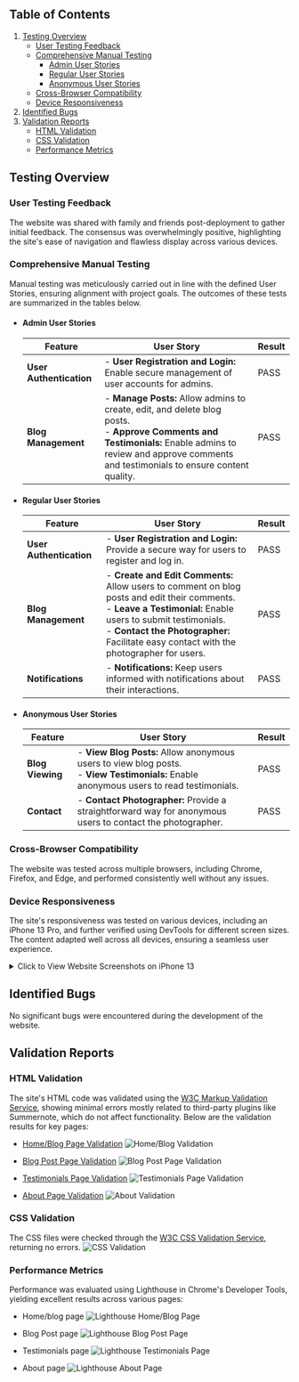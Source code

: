 ## **Table of Contents**

1. [Testing Overview](#testing-overview)
   - [User Testing Feedback](#user-testing-feedback)
   - [Comprehensive Manual Testing](#comprehensive-manual-testing)
     - [Admin User Stories](#admin-user-stories)
     - [Regular User Stories](#regular-user-stories)
     - [Anonymous User Stories](#anonymous-user-stories)
   - [Cross-Browser Compatibility](#cross-browser-compatibility)
   - [Device Responsiveness](#device-responsiveness)
2. [Identified Bugs](#identified-bugs)
3. [Validation Reports](#validation-reports)
   - [HTML Validation](#html-validation)
   - [CSS Validation](#css-validation)
   - [Performance Metrics](#performance-metrics)


## **Testing Overview**

### **User Testing Feedback**
The website was shared with family and friends post-deployment to gather initial feedback. The consensus was overwhelmingly positive, highlighting the site's ease of navigation and flawless display across various devices.

### **Comprehensive Manual Testing**
Manual testing was meticulously carried out in line with the defined User Stories, ensuring alignment with project goals. The outcomes of these tests are summarized in the tables below.

- #### **Admin User Stories**

  | Feature              | User Story                                                                 | Result |
  |----------------------|----------------------------------------------------------------------------|--------|
  | **User Authentication** | - **User Registration and Login:** Enable secure management of user accounts for admins. | PASS   |
  | **Blog Management**    | - **Manage Posts:** Allow admins to create, edit, and delete blog posts.<br> - **Approve Comments and Testimonials:** Enable admins to review and approve comments and testimonials to ensure content quality. | PASS   |

- #### **Regular User Stories**

  | Feature              | User Story                                                                 | Result |
  |----------------------|----------------------------------------------------------------------------|--------|
  | **User Authentication** | - **User Registration and Login:** Provide a secure way for users to register and log in. | PASS   |
  | **Blog Management**    | - **Create and Edit Comments:** Allow users to comment on blog posts and edit their comments.<br> - **Leave a Testimonial:** Enable users to submit testimonials.<br> - **Contact the Photographer:** Facilitate easy contact with the photographer for users. | PASS   |
  | **Notifications**      | - **Notifications:** Keep users informed with notifications about their interactions. | PASS   |

- #### **Anonymous User Stories**

  | Feature              | User Story                                                                 | Result |
  |----------------------|----------------------------------------------------------------------------|--------|
  | **Blog Viewing**       | - **View Blog Posts:** Allow anonymous users to view blog posts.<br> - **View Testimonials:** Enable anonymous users to read testimonials. | PASS   |
  | **Contact**            | - **Contact Photographer:** Provide a straightforward way for anonymous users to contact the photographer. | PASS   |

### **Cross-Browser Compatibility**

The website was tested across multiple browsers, including Chrome, Firefox, and Edge, and performed consistently well without any issues.

### **Device Responsiveness**

The site's responsiveness was tested on various devices, including an iPhone 13 Pro, and further verified using DevTools for different screen sizes. The content adapted well across all devices, ensuring a seamless user experience.

<details>
<summary>Click to View Website Screenshots on iPhone 13</summary>

| ![iPhone](./images/iPhone1.PNG) | ![iPhone](./images/iPhone2.PNG) | ![iPhone](./images/iPhone3.PNG) |
|---------------------------------|---------------------------------|---------------------------------|
| ![iPhone](./images/iPhone4.PNG) | ![iPhone](./images/iPhone5.PNG) | ![iPhone](./images/iPhone6.PNG) |
| ![iPhone](./images/iPhone7.PNG) | ![iPhone](./images/iPhone8.PNG) | ![iPhone](./images/iPhone9.PNG) |
| ![iPhone](./images/iPhone10.PNG) | ![iPhone](./images/iPhone11.PNG) | ![iPhone](./images/iPhone12.PNG) |
| ![iPhone](./images/iPhone13.PNG) | ![iPhone](./images/iPhone14.PNG) | ![iPhone](./images/iPhone15.PNG) |

</details>

## **Identified Bugs**

No significant bugs were encountered during the development of the website.

## **Validation Reports**

### **HTML Validation**

The site's HTML code was validated using the [W3C Markup Validation Service](https://validator.w3.org/), showing minimal errors mostly related to third-party plugins like Summernote, which do not affect functionality. Below are the validation results for key pages:

- [Home/Blog Page Validation](https://validator.w3.org/nu/?doc=https%3A%2F%2Fiberico-alex-blog-5bcad95fbc62.herokuapp.com%2F)
  ![Home/Blog Validation](./images/HTML-blog-page.png)

- [Blog Post Page Validation](https://validator.w3.org/nu/?doc=https%3A%2F%2Fiberico-alex-blog-5bcad95fbc62.herokuapp.com%2Fcrafting-compelling-lookbooks-trends%2F)
  ![Blog Post Page Validation](./images/HTML-blog-post-page.png)

- [Testimonials Page Validation](https://validator.w3.org/nu/?doc=https%3A%2F%2Fiberico-alex-blog-5bcad95fbc62.herokuapp.com%2Ftestimonials%2F)
  ![Testimonials Page Validation](./images/HTML-testimonials-page.png)

- [About Page Validation](https://validator.w3.org/nu/?doc=https%3A%2F%2Fiberico-alex-blog-5bcad95fbc62.herokuapp.com%2Fabout%2F)
  ![About Validation](./images/HTML-about-page.png)

### **CSS Validation**

The CSS files were checked through the [W3C CSS Validation Service](https://jigsaw.w3.org/css-validator/), returning no errors.
![CSS Validation](./images/CSS-validator.png)

### **Performance Metrics**

Performance was evaluated using Lighthouse in Chrome's Developer Tools, yielding excellent results across various pages:

- Home/blog page
  ![Lighthouse Home/Blog Page](./images/LH-blog-page.png)

- Blog Post page
  ![Lighthouse Blog Post Page](./images/LH-blog-post-page.png)

- Testimonials page
  ![Lighthouse Testimonials Page](./images/LH-testimonials-page.png)

- About page
  ![Lighthouse About Page](./images/LH-about-page.png)
